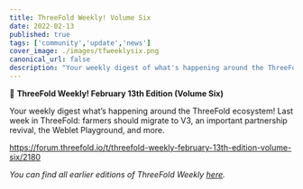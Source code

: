 ```yaml
---
title: ThreeFold Weekly! Volume Six
date: 2022-02-13
published: true
tags: ['community','update','news']
cover_image: ./images/tfweeklysix.png
canonical_url: false
description: "Your weekly digest of what's happening around the ThreeFold ecosystem!"
---
```


📰 **ThreeFold Weekly! February 13th Edition (Volume Six)**

Your weekly digest what’s happening around the ThreeFold ecosystem! Last week in ThreeFold: farmers should migrate to V3, an important partnership revival, the Weblet Playground, and more.

https://forum.threefold.io/t/threefold-weekly-february-13th-edition-volume-six/2180

*You can find all earlier editions of ThreeFold Weekly [here](https://forum.threefold.io/c/ecosystem-developments/41).*
